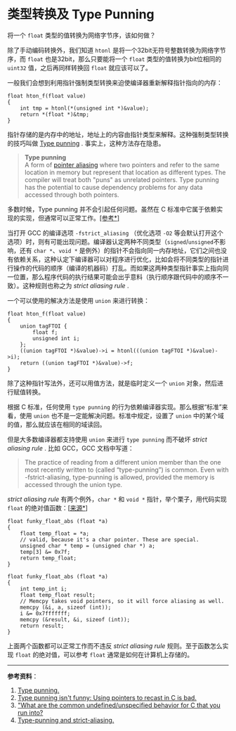 类型转换及 Type Punning
=======================

将一个 `float` 类型的值转换为网络字节序，该如何做？

除了手动编码转换外，我们知道 `htonl` 是将一个32bit无符号整数转换为网络字节序，而 `float` 也是32bit，那么只要能将一个 `float` 类型的值转换为bit位相同的 `uint32` 值，之后再同样转换回 `float` 就应该可以了。

一般我们会想到利用指针强制类型转换来迫使编译器重新解释指针指向的内存：

    float hton_f(float value)
    {
        int tmp = htonl(*(unsigned int *)&value);
        return *(float *)&tmp;
    }

指针存储的是内存中的地址，地址上的内容由指针类型来解释。这种强制类型转换的技巧叫做 [Type punning][1] . 事实上，这种方法存在隐患。

>__Type punning__  
>A form of [pointer aliasing][2] where two pointers and refer to the same location in memory but represent that location as different types. The compiler will treat both "puns" as unrelated pointers. Type punning has the potential to cause dependency problems for any data accessed through both pointers.

多数时候，Type punning 并不会引起任何问题。虽然在 C 标准中它属于依赖实现的实现，但通常可以正常工作。[[参考*]][3]

当打开 GCC 的编译选项 `-fstrict_aliasing` （优化选项 `-O2` 等会默认打开这个选项）时，则有可能出现问题。编译器认定两种不同类型（`signed`/`unsigned`不影响，还有 `char *`、`void *` 是例外）的指针不会指向同一内存地址，它们之间也没有依赖关系，这种认定下编译器可以对程序进行优化，比如会将不同类型的指针进行操作的代码的顺序（编译的机器码）打乱。而如果这两种类型指针事实上指向同一位置，那么程序代码的执行结果可能会出乎意料（执行顺序跟代码中的顺序不一致）。这种规则也称之为 *strict aliasing rule* .

一个可以使用的解决方法是使用 `union` 来进行转换：

    float hton_f(float value)
    {
        union tagFTOI { 
            float f;
            unsigned int i;
        };
        ((union tagFTOI *)&value)->i = htonl(((union tagFTOI *)&value)->i);               
        return ((union tagFTOI *)&value)->f;
    }

除了这种指针写法外，还可以用值方法，就是临时定义一个 `union` 对象，然后进行赋值转换。

根据 C 标准，任何使用 `type punning` 的行为依赖编译器实现。那么根据“标准”来看，使用 `union` 也不是一定能解决问题。标准中规定，设置了 `union` 中的某个域的值，那么就应该在相同的域读回。

但是大多数编译器都支持使用 `union` 来进行 `type punning` 而不破坏 *strict aliasing rule* . 比如 GCC，GCC 文档中写道：

>The practice of reading from a different union member than the one most recently written to (called “type-punning”) is common. Even with -fstrict-aliasing, type-punning is allowed, provided the memory is accessed through the union type.

*strict aliasing rule* 有两个例外，`char *` 和 `void *` 指针，举个栗子，用代码实现 `float` 的绝对值函数：[[来源*][4]]

    float funky_float_abs (float *a)
    {
        float temp_float = *a;
        // valid, because it's a char pointer. These are special.
        unsigned char * temp = (unsigned char *) a;
        temp[3] &= 0x7f;
        return temp_float;
    }
    
    float funky_float_abs (float *a)
    {
        int temp_int i;
        float temp_float result;
        // Memcpy takes void pointers, so it will force aliasing as well.
        memcpy (&i, a, sizeof (int));
        i &= 0x7fffffff;
        memcpy (&result, &i, sizeof (int));
        return result;
    }

上面两个函数都可以正常工作而不违反 *strict aliasing rule* 规则。至于函数怎么实现 `float` 的绝对值，可以参考 `float` 通常是如何在计算机上存储的。

- - - - - -
**参考资料**：

1.  [Type punning.][1]
2.  [Type punning isn't funny: Using pointers to recast in C is bad.][3]
3.  ["What are the common undefined/unspecified behavior for C that you run into?][4]
4.  [Type-punning and strict-aliasing.][5]

[1]: https://en.wikipedia.org/wiki/Type_punning "Type punning -- Wikipedia"
[2]: https://http://en.wikipedia.org/wiki/Pointer_alias "Pointer alias -- Wikipedia"
[3]: http://www.cocoawithlove.com/2008/04/using-pointers-to-recast-in-c-is-bad.html "Type punning isn't funny: Using pointers to recast in C is bad."
[4]: http://stackoverflow.com/questions/98340/what-are-the-common-undefined-unspecified-behavior-for-c-that-you-run-into "What are the common undefined/unspecified behavior for C that you run into? -- Stackoverflow"
[5]: http://blog.qt.digia.com/blog/2011/06/10/type-punning-and-strict-aliasing/ "Type-punning and strict-aliasing"

